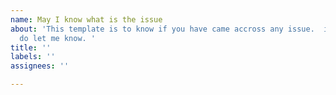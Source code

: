 ```yaml
---
name: May I know what is the issue
about: 'This template is to know if you have came accross any issue.  if so please
  do let me know. '
title: ''
labels: ''
assignees: ''

---
```



